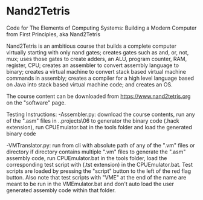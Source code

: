 # Nand2Tetris
Code for The Elements of Computing Systems: Building a Modern Computer from First Principles, aka Nand2Tetris

Nand2Tetris is an ambitious course that builds a complete computer virtually starting with only nand gates; creates gates such as and, or, not, mux; uses those gates to create adders, an ALU, program counter, RAM, register, CPU; creates an assembler to convert assembly language to binary; creates a virtual machine to convert stack based virtual machine  commands in assembly; creates a compiler for a high level language based on Java into stack based virtual machine code; and creates an OS.

The course content can be downloaded from https://www.nand2tetris.org on the "software" page. 

Testing Instructions:
-Assembler.py: download the course contents, run any of the ".asm" files in ..projects\06 to generator the binary code (.hack extension), run CPUEmulator.bat in the tools folder and load the generated binary code

-VMTranslator.py: run from cli with absolute path of any of the ".vm" files or directory if directory contains multiple ".vm" files to generate the ".asm" assembly code, run CPUEmulator.bat in the tools folder, load the corresponding test script with (.tst extension) in the CPUEmulator.bat. Test scripts are loaded by pressing the "script" button to the left of the red flag button. Also note that test scripts with "VME" at the end of the name are meant to be run in the VMEmulator.bat and don't auto load the user generated assembly code within that folder. 

